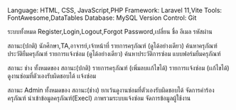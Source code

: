 Language: HTML, CSS, JavaScript,PHP 
Framework: Laravel 11,Vite
Tools: FontAwesome,DataTables 
Database: MySQL
Version Control: Git

ระบบทั้งหมด
Register,Login,Logout,Forgot Password,เปลี่ยน ชื่อ อีเมล รหัสผ่าน

สถานะ(ปกติ) นักศึกษา,TA,อาจารย์,เจ้าหน้าที่
รายการครุภัณฑ์ (ดูได้อย่างเดียว)
ค้นหาครุภัณฑ์
ประวัติยืมครุภัณฑ์
รายการเเจ้งซ่อม (ดูได้อย่างเดียว)
ค้นหาประวัติการซ่อม
แบบฟอร์มยืมครุภัณฑ์

สถานะ ช่าง
ทั้งหมดของ สถานะ(ปกติ)
รายการครุภัณฑ์ (เพิ่มลบเเก้ไขได้)
รายการเเจ้งซ่อม (เเก้ไขได้) ดูงานซ่อมที่ตัวเองรับผิดชอบได้
เเจ้งซ่อม 

สถานะ Admin
ทั้งหมดของ สถานะ(ช่าง) ยกเว้นดูงานซ่อมที่ตัวเองรับผิดชอบได้
จัดการคำร้องครุภัณฑ์
นำเข้าข้อมูลครุภัณฑ์(Execl)
ภาพรวมระบบแจ้งซ่อม
จัดการข้อมูลผู้ใช้งาน



